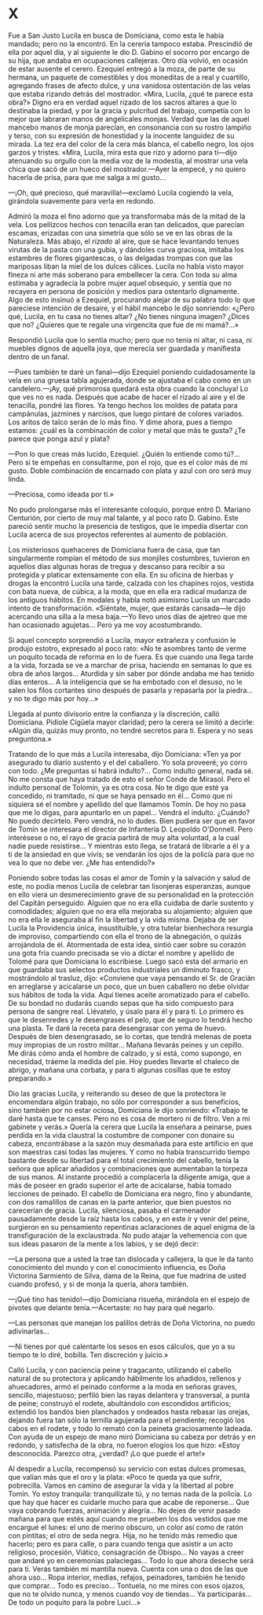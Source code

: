 # X

Fue a San Justo Lucila en busca de Domiciana, como esta le había mandado; pero
no la encontró. En la cerería tampoco estaba. Prescindió de ella por aquel día,
y al siguiente le dio D. Gabino el socorro por encargo de su hija, que andaba
en ocupaciones callejeras. Otro día volvió, en ocasión de estar ausente el
cerero. Ezequiel entregó a la moza, de parte de su hermana, un paquete de
comestibles y dos moneditas de a real y cuartillo, agregando frases de afecto
dulce, y una vanidosa ostentación de las velas que estaba rizando detrás del
mostrador. «Mira, Lucila, ¿qué te parece esta obra?» Digno era en verdad aquel
rizado de los sacros altares a que lo destinaba la piedad, y por la gracia
y pulcritud del trabajo, competía con lo mejor que labraran manos de
angelicales monjas. Verdad que las de aquel mancebo manos de monja parecían, en
consonancia con su rostro lampiño y terso, con su expresión de honestidad y la
inocente languidez de su mirada. La tez era del color de la cera más blanca, el
cabello negro, los ojos garzos y tristes. «Mira, Lucila, mira esta que rizo
y adorno para ti—dijo atenuando su orgullo con la media voz de la modestia, al
mostrar una vela chica que sacó de un hueco del mostrador.—Ayer la empecé, y no
quiero hacerla de prisa, para que me salga a mi gusto...

—¡Oh, qué precioso, qué maravilla!—exclamó Lucila cogiendo la vela, girándola
suavemente para verla en redondo.

Admiró la moza el fino adorno que ya transformaba más de la mitad de la vela.
Los pellizcos hechos con tenacilla eran tan delicados, que parecían escamas,
erizadas con una simetría que sólo se ve en las obras de la Naturaleza. Más
abajo, el *rizado* al aire, que se hace levantando tenues virutas de la pasta
con una gubia, y dándoles curva graciosa, imitaba los estambres de flores
gigantescas, o las delgadas trompas con que las mariposas liban la miel de los
dulces cálices. Lucila no había visto mayor fineza ni arte más soberano para
embellecer la cera. Con toda su alma estimaba y agradecía la pobre mujer aquel
obsequio, y sentía que no recayera en persona de posición y medios para
ostentarlo dignamente. Algo de esto insinuó a Ezequiel, procurando alejar de su
palabra todo lo que pareciese intención de desaire, y el hábil mancebo le dijo
sonriendo: «¿Pero qué, Lucila, en tu casa no tienes altar? ¿No tienes ninguna
imagen? ¿Dices que no? ¿Quieres que te regale una virgencita que fue de mi
mamá?...»

Respondió Lucila que lo sentía mucho; pero que no tenía ni altar, ni casa, ni
muebles dignos de aquella joya, que merecía ser guardada y manifiesta dentro de
un fanal.

—Pues también te daré un fanal—dijo Ezequiel poniendo cuidadosamente la vela en
una gruesa tabla agujerada, donde se ajustaba el cabo como en un
candelero.—¡Ay, qué primorosa quedará esta obra cuando la concluya! Lo que ves
no es nada. Después que acabe de hacer el rizado al aire y el de tenacilla,
pondré las flores. Ya tengo hechos los moldes de patata para campánulas,
jazmines y narcisos, que luego pintaré de colores variados. Los aritos de talco
serán de lo más fino. Y dime ahora, pues a tiempo estamos: ¿cuál es la
combinación de color y metal que más te gusta? ¿Te parece que ponga azul
y plata?

—Pon lo que creas más lucido, Ezequiel. ¿Quién lo entiende como tú?... Pero si
te empeñas en consultarme, pon el rojo, que es el color más de mi gusto. Doble
combinación de encarnado con plata y azul con oro será muy linda.

—Preciosa, como ideada por ti.»

No pudo prolongarse más el interesante coloquio, porque entró D. Mariano
Centurión, por cierto de muy mal talante, y al poco rato D. Gabino. Este
pareció sentir mucho la presencia de testigos, que le impedía disertar con
Lucila acerca de sus proyectos referentes al aumento de población.

Los misteriosos quehaceres de Domiciana fuera de casa, que tan singularmente
rompían el método de sus monjiles costumbres, tuvieron en aquellos días algunas
horas de tregua y descanso para recibir a su protegida y platicar extensamente
con ella. En su oficina de hierbas y drogas la encontró Lucila una tarde,
calzada con los chapines rojos, vestida con bata nueva, de cúbica, a la moda,
que en ella era radical mudanza de los antiguos hábitos. En modales y habla
notó asimismo Lucila un marcado intento de transformación. «Siéntate, mujer,
que estarás cansada—le dijo acercando una silla a la mesa baja.—Yo llevo unos
días de ajetreo que me han ocasionado agujetas... Pero ya me voy acostumbrando.

Si aquel concepto sorprendió a Lucila, mayor extrañeza y confusión le produjo
estotro, expresado al poco rato: «No te asombres tanto de verme un poquito
tocada de reforma en lo de fuera. Es que cuando una llega tarde a la vida,
forzada se ve a marchar de prisa, haciendo en semanas lo que es obra de años
largos... Aturdida y sin saber por dónde andaba me has tenido días enteros...
A la inteligencia que se ha embotado con el desuso, no le salen los filos
cortantes sino después de pasarla y repasarla por la piedra... y no te digo más
por hoy...»

Llegada al punto divisorio entre la confianza y la discreción, calló Domiciana.
Pidiole Cigüela mayor claridad; pero la cerera se limitó a decirle: «Algún día,
quizás muy pronto, no tendré secretos para ti. Espera y no seas preguntona.»

Tratando de lo que más a Lucila interesaba, dijo Domiciana: «Ten ya por
asegurado tu diario sustento y el del caballero. Yo sola proveeré; yo corro con
todo. ¿Me preguntas si habrá indulto?... Como indulto general, nada sé. No me
consta que haya tratado de esto el señor Conde de Mirasol. Pero el indulto
personal de Tolomín, ya es otra cosa. No te digo que esté ya concedido, ni
tramitado, ni que se haya pensado en él... Como que ni siquiera sé el nombre
y apellido del que llamamos Tomín. De hoy no pasa que me lo digas, para
apuntarlo en un papel... Vendrá el indulto. ¿Cuándo? No puedo decírtelo. Pero
vendrá, no lo dudes. Bien pudiera ser que en favor de Tomín se interesara el
director de Infantería D. Leopoldo O'Donnell. Pero interésese o no, el rayo de
gracia partirá de muy alta voluntad, a la cual nadie puede resistirse...
Y mientras esto llega, se tratará de librarle a él y a ti de la ansiedad en que
vivís; se vendarán los ojos de la policía para que no vea lo que no debe ver.
¿Me has entendido?»

Poniendo sobre todas las cosas el amor de Tomín y la salvación y salud de este,
no podía menos Lucila de celebrar tan lisonjeras esperanzas, aunque en ello
viera un desmerecimiento grave de su personalidad en la protección del Capitán
perseguido. Alguien que no era ella cuidaba de darle sustento y comodidades;
alguien que no era ella mejoraba su alojamiento; alguien que no era ella le
aseguraba al fin la libertad y la vida misma. Dejaba de ser Lucila la
Providencia única, insustituible, y otra tutelar bienhechora resurgía de
improviso, compartiendo con ella el trono de la abnegación, o quizás
arrojándola de él. Atormentada de esta idea, sintió caer sobre su corazón una
gota fría cuando precisada se vio a dictar el nombre y apellido de Tolomé para
que Domiciana lo escribiese. Luego sacó esta del armario en que guardaba sus
selectos productos industriales un diminuto frasco, y mostrándolo al trasluz,
dijo: «Conviene que vaya pensando el Sr. de Gracián en arreglarse y acicalarse
un poco, que un buen caballero no debe olvidar sus hábitos de toda la vida.
Aquí tienes aceite aromatizado para el cabello. De su bondad no dudarás cuando
sepas que ha sido compuesto para persona de sangre real. Llévatelo, y úsalo
para él y para ti. Lo primero es que le desenredes y le desengrases el pelo,
que de seguro lo tendrá hecho una plasta. Te daré la receta para desengrasar
con yema de huevo. Después de bien desengrasado, se lo cortas, que tendrá
melenas de poeta muy impropias de un rostro militar... Mañana llevarás peines
y un cepillo. Me dirás cómo anda el hombre de calzado, y si está, como supongo,
en necesidad, tráeme la medida del pie. Hoy puedes llevarte el chaleco de
abrigo, y mañana una corbata, y para ti algunas cosillas que te estoy
preparando.»

Dio las gracias Lucila, y reiterando su deseo de que la protectora le
encomendara algún trabajo, no sólo por corresponder a sus beneficios, sino
también por no estar ociosa, Domiciana le dijo sonriendo: «Trabajo te daré
hasta que te canses. Pero no es cosa de mortero ni de filtro. Ven a mi gabinete
y verás.» Quería la cerera que Lucila la enseñara a peinarse, pues perdida en
la vida claustral la costumbre de componer con donaire su cabeza,
encontrábase a la sazón muy desmañada para este artificio en que son
maestras casi todas las mujeres. Y como no había transcurrido tiempo
bastante desde su libertad para el total crecimiento del cabello, tenía la
señora que aplicar añadidos y combinaciones que aumentaban la torpeza de
sus manos. Al instante procedió a complacerla la diligente amiga, que a más
de poseer en grado superior el arte de acicalarse, había tomado lecciones de
peinado. El cabello de Domiciana era negro, fino y abundante, con dos
ramalillos de canas en la parte anterior, que bien puestos no carecerían de
gracia. Lucila, silenciosa, pasaba el carmenador pausadamente desde la raíz
hasta los cabos, y en este ir y venir del peine, surgieron en su pensamiento
repentinas aclaraciones de aquel enigma de la transfiguración de la
exclaustrada. No pudo atajar la vehemencia con que sus ideas pasaron de la
mente a los labios, y se dejó decir:

—La persona que a usted la trae tan dislocada y callejera, la que le da tanto
conocimiento del mundo y con el conocimiento influencia, es Doña Victorina
Sarmiento de Silva, dama de la Reina, que fue madrina de usted cuando profesó,
y si de monja la quería, ahora también.

—¡Qué tino has tenido!—dijo Domiciana risueña, mirándola en el espejo de
pivotes que delante tenía.—Acertaste: no hay para qué negarlo.

—Las personas que manejan los palillos detrás de Doña Victorina, no puedo
adivinarlas...

—Ni tienes por qué calentarte los sesos en esos cálculos, que yo a su tiempo te
lo diré, bobilla. Ten discreción y juicio.»

Calló Lucila, y con paciencia peine y tragacanto, utilizando el cabello natural
de su protectora y aplicando hábilmente los añadidos, rellenos y ahuecadores,
armó el peinado conforme a la moda en señoras graves, sencillo, majestuoso;
perfiló bien las rayas delantera y transversal, a punta de peine; construyó el
rodete, abultándolo con escondidos artificios; extendió los bandós bien
planchados y ondeados hasta rebasar las orejas, dejando fuera tan sólo la
ternilla agujerada para el pendiente; recogió los cabos en el rodete, y todo lo
remató con la peineta graciosamente ladeada. Con ayuda de un espejo de mano
miró Domiciana su cabeza por detrás y en redondo, y satisfecha de la obra, no
fueron elogios los que hizo: «Estoy desconocida. Parezco otra, ¿verdad? ¡Lo que
puede el arte!»

Al despedir a Lucila, recompensó su servicio con estas dulces promesas, que
valían más que el oro y la plata: «Poco te queda ya que sufrir, pobrecilla.
Vamos en camino de asegurar la vida y la libertad al pobre Tomín. Yo estoy
tranquila: tranquilízate tú, y no temas nada de la policía. Lo que hay que
hacer es cuidarle mucho para que acabe de reponerse... Que vaya cobrando
fuerzas, animación y alegría... No dejes de venir pasado mañana para que estés
aquí cuando me prueben los dos vestidos que me encargué el lunes: el uno de
merino obscuro, un color así como de ratón con pintitas; el otro de seda negra.
Hija, no he tenido más remedio que hacerlo; pero es para calle, o para cuando
tenga que asistir a un acto religioso, procesión, Viático, consagración de
Obispo... No vayas a creer que andaré yo en ceremonias palaciegas... Todo lo
que ahora deseche será para ti. Verás también mi mantilla nueva. Cuenta con una
o dos de las que ahora uso... Ropa interior, medias, refajos, peinadores,
también he tenido que comprar... Todo es preciso... Tontuela, no me mires con
esos ojazos, que no te olvido nunca, y menos cuando voy de tiendas... Ya
participarás... De todo un poquito para la pobre Luci...»

